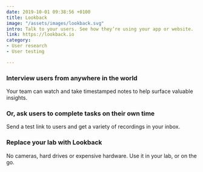 ```yaml
---
date: 2019-10-01 09:38:56 +0100
title: Lookback
image: "/assets/images/lookback.svg"
intro: Talk to your users. See how they’re using your app or website.
link: https://lookback.io
category:
- User research
- User testing

---
```

### Interview users from anywhere in the world

Your team can watch and take timestamped notes to help surface valuable insights.

### Or, ask users to complete tasks on their own time

Send a test link to users and get a variety of recordings in your inbox.

### Replace your lab with Lookback

No cameras, hard drives or expensive hardware. Use it in your lab, or on the go.